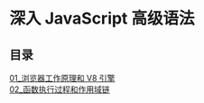 # 深入 JavaScript 高级语法

## 目录

[01\_浏览器工作原理和 V8 引擎](01_浏览器工作原理和%20V8%20引擎.md)  
[02\_函数执行过程和作用域链](02_函数执行过程和作用域链.md)
